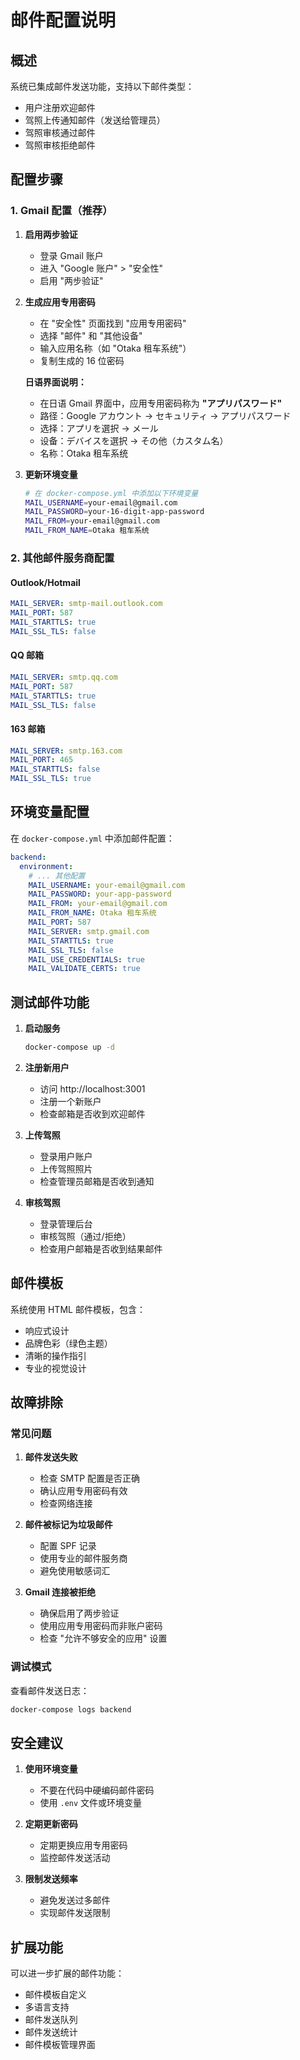 # 邮件配置说明

## 概述

系统已集成邮件发送功能，支持以下邮件类型：
- 用户注册欢迎邮件
- 驾照上传通知邮件（发送给管理员）
- 驾照审核通过邮件
- 驾照审核拒绝邮件

## 配置步骤

### 1. Gmail 配置（推荐）

1. **启用两步验证**
   - 登录 Gmail 账户
   - 进入 "Google 账户" > "安全性"
   - 启用 "两步验证"

2. **生成应用专用密码**
   - 在 "安全性" 页面找到 "应用专用密码"
   - 选择 "邮件" 和 "其他设备"
   - 输入应用名称（如 "Otaka 租车系统"）
   - 复制生成的 16 位密码
   
   **日语界面说明：**
   - 在日语 Gmail 界面中，应用专用密码称为 **"アプリパスワード"**
   - 路径：Google アカウント → セキュリティ → アプリパスワード
   - 选择：アプリを選択 → メール
   - 设备：デバイスを選択 → その他（カスタム名）
   - 名称：Otaka 租车系统

3. **更新环境变量**
   ```bash
   # 在 docker-compose.yml 中添加以下环境变量
   MAIL_USERNAME=your-email@gmail.com
   MAIL_PASSWORD=your-16-digit-app-password
   MAIL_FROM=your-email@gmail.com
   MAIL_FROM_NAME=Otaka 租车系统
   ```

### 2. 其他邮件服务商配置

#### Outlook/Hotmail
```yaml
MAIL_SERVER: smtp-mail.outlook.com
MAIL_PORT: 587
MAIL_STARTTLS: true
MAIL_SSL_TLS: false
```

#### QQ 邮箱
```yaml
MAIL_SERVER: smtp.qq.com
MAIL_PORT: 587
MAIL_STARTTLS: true
MAIL_SSL_TLS: false
```

#### 163 邮箱
```yaml
MAIL_SERVER: smtp.163.com
MAIL_PORT: 465
MAIL_STARTTLS: false
MAIL_SSL_TLS: true
```

## 环境变量配置

在 `docker-compose.yml` 中添加邮件配置：

```yaml
backend:
  environment:
    # ... 其他配置
    MAIL_USERNAME: your-email@gmail.com
    MAIL_PASSWORD: your-app-password
    MAIL_FROM: your-email@gmail.com
    MAIL_FROM_NAME: Otaka 租车系统
    MAIL_PORT: 587
    MAIL_SERVER: smtp.gmail.com
    MAIL_STARTTLS: true
    MAIL_SSL_TLS: false
    MAIL_USE_CREDENTIALS: true
    MAIL_VALIDATE_CERTS: true
```

## 测试邮件功能

1. **启动服务**
   ```bash
   docker-compose up -d
   ```

2. **注册新用户**
   - 访问 http://localhost:3001
   - 注册一个新账户
   - 检查邮箱是否收到欢迎邮件

3. **上传驾照**
   - 登录用户账户
   - 上传驾照照片
   - 检查管理员邮箱是否收到通知

4. **审核驾照**
   - 登录管理后台
   - 审核驾照（通过/拒绝）
   - 检查用户邮箱是否收到结果邮件

## 邮件模板

系统使用 HTML 邮件模板，包含：
- 响应式设计
- 品牌色彩（绿色主题）
- 清晰的操作指引
- 专业的视觉设计

## 故障排除

### 常见问题

1. **邮件发送失败**
   - 检查 SMTP 配置是否正确
   - 确认应用专用密码有效
   - 检查网络连接

2. **邮件被标记为垃圾邮件**
   - 配置 SPF 记录
   - 使用专业的邮件服务商
   - 避免使用敏感词汇

3. **Gmail 连接被拒绝**
   - 确保启用了两步验证
   - 使用应用专用密码而非账户密码
   - 检查 "允许不够安全的应用" 设置

### 调试模式

查看邮件发送日志：
```bash
docker-compose logs backend
```

## 安全建议

1. **使用环境变量**
   - 不要在代码中硬编码邮件密码
   - 使用 `.env` 文件或环境变量

2. **定期更新密码**
   - 定期更换应用专用密码
   - 监控邮件发送活动

3. **限制发送频率**
   - 避免发送过多邮件
   - 实现邮件发送限制

## 扩展功能

可以进一步扩展的邮件功能：
- 邮件模板自定义
- 多语言支持
- 邮件发送队列
- 邮件发送统计
- 邮件模板管理界面
